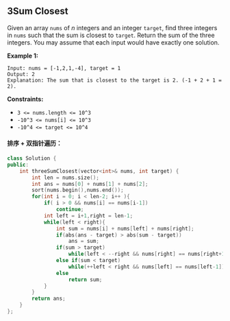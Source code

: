 ## 3Sum Closest

Given an array `nums` of *n* integers and an integer `target`, find three integers in `nums` such that the sum is closest to `target`. Return the sum of the three integers. You may assume that each input would have exactly one solution.

**Example 1:**

```
Input: nums = [-1,2,1,-4], target = 1
Output: 2
Explanation: The sum that is closest to the target is 2. (-1 + 2 + 1 = 2).
```

**Constraints:**

- `3 <= nums.length <= 10^3`
- `-10^3 <= nums[i] <= 10^3`
- `-10^4 <= target <= 10^4`

#### 排序 + 双指针遍历：

```c++
class Solution {
public:
    int threeSumClosest(vector<int>& nums, int target) {
        int len = nums.size();
        int ans = nums[0] + nums[1] + nums[2];
        sort(nums.begin(),nums.end());
        for(int i = 0; i < len-2; i++ ){
            if( i > 0 && nums[i] == nums[i-1])
                continue;
            int left = i+1,right = len-1;
            while(left < right){
                int sum = nums[i] + nums[left] + nums[right];
                if(abs(ans - target) > abs(sum - target))
                    ans = sum;
                if(sum > target)
                    while(left < --right && nums[right] == nums[right+1]);
                else if(sum < target)
                    while(++left < right && nums[left] == nums[left-1]);
                else
                    return sum;
            }
        }
        return ans;
    }
};
```

